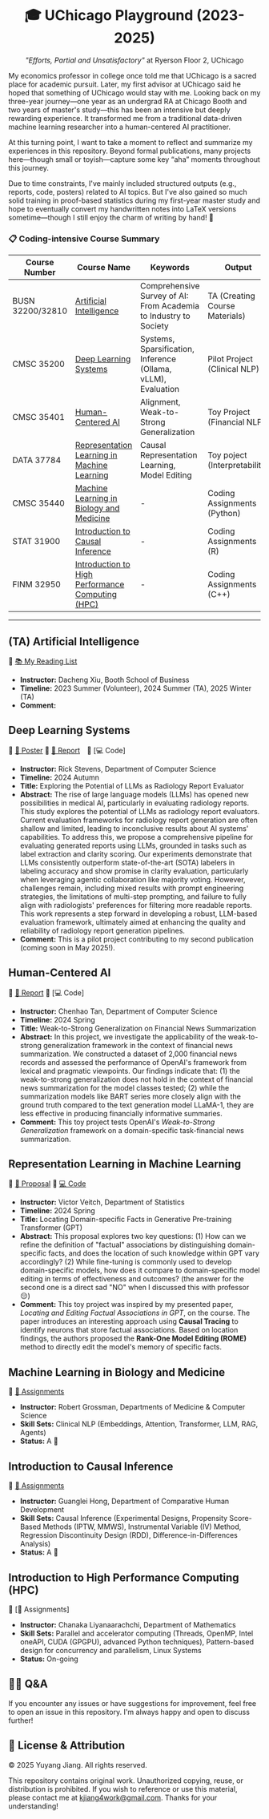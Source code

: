 <h1 align="center">🎓 UChicago Playground (2023-2025)</h1>
<p align="center"><em>"Efforts, Partial and Unsatisfactory"</em> at Ryerson Floor 2, UChicago</p>

My economics professor in college once told me that UChicago is a sacred place for academic pursuit. Later, my first advisor at UChicago said he hoped that something of UChicago would stay with me. Looking back on my three-year journey—one year as an undergrad RA at Chicago Booth and two years of master's study—this has been an intensive but deeply rewarding experience. It transformed me from a traditional data-driven machine learning researcher into a human-centered AI practitioner.

At this turning point, I want to take a moment to reflect and summarize my experiences in this repository. Beyond formal publications, many projects here—though small or toyish—capture some key “aha” moments throughout this journey.

Due to time constraints, I've mainly included structured outputs (e.g., reports, code, posters) related to AI topics. But I've also gained so much solid training in proof-based statistics during my first-year master study and hope to eventually convert my handwritten notes into LaTeX versions sometime—though I still enjoy the charm of writing by hand! 🤡

### 📋 Coding-intensive Course Summary

| Course Number         | Course Name                                 | Keywords                                      | Output                 |
|-----------------------|---------------------------------------------|-----------------------------------------------|----------------------|
| BUSN 32200/32810 | [Artificial Intelligence](#ta-artificial-intelligence)                     | Comprehensive Survey of AI: From Academia to Industry to Society          | TA (Creating Course Materials)          |
| CMSC 35200            | [Deep Learning Systems](#deep-learning-systems)                    | Systems, Sparsification, Inference (Ollama, vLLM), Evaluation            | Pilot Project (Clinical NLP)       |
| CMSC 35401            | [Human-Centered AI](#human-centered-ai)                           | Alignment, Weak-to-Strong Generalization             | Toy Project (Financial NLP)       |
| DATA 37784            | [Representation Learning in Machine Learning](#representation-learning-in-machine-learning)| Causal Representation Learning, Model Editing| Toy poject (Interpretability)      |
| CMSC 35440            | [Machine Learning in Biology and Medicine](#machine-learning-in-biology-and-medicine)                  |    -    | Coding Assignments (Python)       |
| STAT 31900            | [Introduction to Causal Inference](#introduction-to-causal-inference)            |    -     | Coding Assignments (R)        |
| FINM 32950            | [Introduction to High Performance Computing (HPC)](#introduction-to-high-performance-computing-hpc)   |       -       | Coding Assignments (C++)       |

---

## (TA) Artificial Intelligence
🔗 [📚 My Reading List](https://github.com/YuyangJ0/UChicago-Playground/tree/main/BUSN_32200) 

- **Instructor:** Dacheng Xiu, Booth School of Business  
- **Timeline:** 2023 Summer (Volunteer), 2024 Summer (TA), 2025 Winter (TA)
- **Comment:**  


## Deep Learning Systems  
🔗 [🩻 Poster](https://github.com/YuyangJ0/UChicago-Playground/blob/main/CMSC_35200/poster_24x36.pdf) 🔗 [📄 Report](https://github.com/YuyangJ0/UChicago-Playground/blob/main/CMSC_35200/Evaluator_report_20241212.pdf) 🔗 [💻 Code]

- **Instructor:** Rick Stevens, Department of Computer Science 
- **Timeline:** 2024 Autumn 
- **Title:** Exploring the Potential of LLMs as Radiology Report Evaluator 
- **Abstract:** The rise of large language models (LLMs) has opened new possibilities in medical AI, particularly in evaluating radiology reports. This study explores the potential of LLMs as radiology report evaluators. Current evaluation frameworks for radiology report generation are often shallow and limited, leading to inconclusive results about AI systems' capabilities. To address this, we propose a comprehensive pipeline for evaluating generated reports using LLMs, grounded in tasks such as label extraction and clarity scoring. Our experiments demonstrate that LLMs consistently outperform state-of-the-art (SOTA) labelers in labeling accuracy and show promise in clarity evaluation, particularly when leveraging agentic collaboration like majority voting. However, challenges remain, including mixed results with prompt engineering strategies, the limitations of multi-step prompting, and failure to fully align with radiologists' preferences for filtering more readable reports. This work represents a step forward in developing a robust, LLM-based evaluation framework, ultimately aimed at enhancing the quality and reliability of radiology report generation pipelines.
- **Comment:** This is a pilot project contributing to my second publication (coming soon in May 2025!).


## Human-Centered AI  
🔗 [📄 Report](https://github.com/YuyangJ0/UChicago-Playground/blob/main/CMSC_35401/CMSC_35401_Final_report.pdf) 🔗 [💻 Code]

- **Instructor:** Chenhao Tan, Department of Computer Science 
- **Timeline:** 2024 Spring 
- **Title:** Weak-to-Strong Generalization on Financial News Summarization
- **Abstract:** In this project, we investigate the applicability of the weak-to-strong generalization framework in the context of financial news summarization. We constructed a dataset of 2,000 financial news records and assessed the performance of OpenAI's framework from lexical and pragmatic viewpoints. Our findings indicate that: (1) the weak-to-strong generalization does not hold in the context of financial news summarization for the model classes tested; (2) while the summarization models like BART series more closely align with the ground truth compared to the text generation model LLaMA-1, they are less effective in producing financially informative summaries.
- **Comment:** This toy project tests OpenAI's *Weak-to-Strong Generalization* framework on a domain-specific task-financial news summarization.


## Representation Learning in Machine Learning  
🔗 [📄 Proposal](https://github.com/YuyangJ0/UChicago-Playground/blob/main/DATA_37784/report.pdf) 🔗 [💻 Code](https://github.com/YuyangJ0/UChicago-Playground/tree/main/DATA_37784/code)

- **Instructor:** Victor Veitch, Department of Statistics  
- **Timeline:** 2024 Spring 
- **Title:** Locating Domain-specific Facts in Generative Pre-training Transformer (GPT)
- **Abstract:** This proposal explores two key questions: (1) How can we refine the definition of "factual" associations by distinguishing domain-specific facts, and does the location of such knowledge within GPT vary accordingly? (2) While fine-tuning is commonly used to develop domain-specific models, how does it compare to domain-specific model editing in terms of effectiveness and outcomes? (the answer for the second one is a direct sad "NO" when I discussed this with professor 😔)
- **Comment:** This toy project was inspired by my presented paper, *Locating and Editing Factual Associations in GPT*, on the course. The paper introduces an interesting approach using **Causal Tracing** to identify neurons that store factual associations. Based on location findings, the authors proposed the **Rank-One Model Editing (ROME)** method to directly edit the model's memory of specific facts.


## Machine Learning in Biology and Medicine  
🔗 [📝 Assignments](https://github.com/YuyangJ0/UChicago-Playground/tree/main/CMSC_35440)

- **Instructor:** Robert Grossman, Departments of Medicine & Computer Science  
- **Skill Sets:** Clinical NLP (Embeddings, Attention, Transformer, LLM, RAG, Agents)
- **Status:** A 💯


## Introduction to Causal Inference  
🔗 [📝 Assignments](https://github.com/YuyangJ0/UChicago-Playground/tree/main/STAT_31900)

- **Instructor:** Guanglei Hong, Department of Comparative Human Development  
- **Skill Sets:**  Causal Inference (Experimental Designs, Propensity Score-Based Methods (IPTW, MMWS), Instrumental Variable (IV) Method, Regression Discontinuity Design (RDD), Difference-in-Differences Analysis)
- **Status:** A 💯


## Introduction to High Performance Computing (HPC)  
🔗 [📝 Assignments]

- **Instructor:** Chanaka Liyanaarachchi, Department of Mathematics  
- **Skill Sets:**  Parallel and accelerator computing (Threads, OpenMP, Intel oneAPI, CUDA (GPGPU), advanced Python techniques), Pattern-based design for concurrency and parallelism, Linux Systems
- **Status:** On-going


## 🙋‍♀️ Q&A 

If you encounter any issues or have suggestions for improvement, feel free to open an issue in this repository. I'm always happy and open to discuss further!


## 📄 License & Attribution

© 2025 Yuyang Jiang. All rights reserved.

This repository contains original work. Unauthorized copying, reuse, or distribution is prohibited. If you wish to reference or use this material, please contact me at kjiang4work@gmail.com. Thanks for your understanding!

